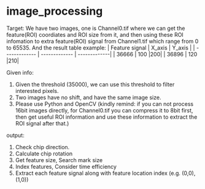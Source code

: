 # image_processing
Target:
We have two images, one is Channel0.tif where we can get the feature(ROI) coordiates and ROI size from it, and then using these ROI infomation to extra feature(ROI) signal from Channel1.tif which range from 0 to 65535. And the result table example:
| Feature signal  | X_axis |  Y_axis |
| ------------- | ------------- | -------------|
| 36666  | 100  |200|
| 36896  | 120  |210|

Given info:
1. Given the threshold (35000), we can use this threshold to filter interested pixels.
2. Two images have no shift, and have the same image size.
3. Please use Python and OpenCV (kindly remind: if you can not process 16bit images directly, for Channel0.tif you can compress it to 8bit first, then get useful ROI information and use these information to extract the ROI signal after that.)



output:
1. Check chip direction.
2. Calculate chip rotation 
3. Get feature size, Search mark size
4. Index features, Consider time efficiency
5. Extract each feature signal along with feature location index (e.g. (0,0), (1,0))
 


